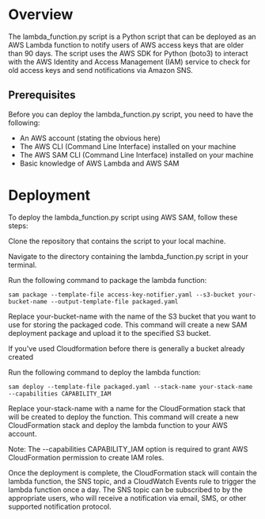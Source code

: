 # Overview
The lambda_function.py script is a Python script that can be deployed as an AWS Lambda function to notify users of AWS access keys that are older than 90 days. The script uses the AWS SDK for Python (boto3) to interact with the AWS Identity and Access Management (IAM) service to check for old access keys and send notifications via Amazon SNS.

## Prerequisites
Before you can deploy the lambda_function.py script, you need to have the following:

* An AWS account (stating the obvious here)
* The AWS CLI (Command Line Interface) installed on your machine
* The AWS SAM CLI (Command Line Interface) installed on your machine
* Basic knowledge of AWS Lambda and AWS SAM

# Deployment

To deploy the lambda_function.py script using AWS SAM, follow these steps:

Clone the repository that contains the script to your local machine.

Navigate to the directory containing the lambda_function.py script in your terminal.

Run the following command to package the lambda function:

```
sam package --template-file access-key-notifier.yaml --s3-bucket your-bucket-name --output-template-file packaged.yaml
```

Replace your-bucket-name with the name of the S3 bucket that you want to use for storing the packaged code. This command will create a new SAM deployment package and upload it to the specified S3 bucket.

If you've used Cloudformation before there is generally a bucket already created 

Run the following command to deploy the lambda function:

```
sam deploy --template-file packaged.yaml --stack-name your-stack-name --capabilities CAPABILITY_IAM
```
Replace your-stack-name with a name for the CloudFormation stack that will be created to deploy the function. This command will create a new CloudFormation stack and deploy the lambda function to your AWS account.

Note: The --capabilities CAPABILITY_IAM option is required to grant AWS CloudFormation permission to create IAM roles.

Once the deployment is complete, the CloudFormation stack will contain the lambda function, the SNS topic, and a CloudWatch Events rule to trigger the lambda function once a day. The SNS topic can be subscribed to by the appropriate users, who will receive a notification via email, SMS, or other supported notification protocol.